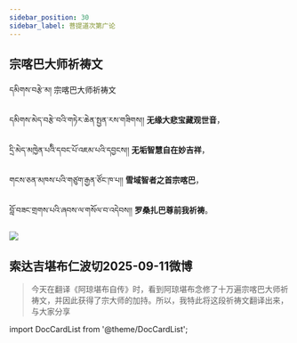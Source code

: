 ```yaml
---
sidebar_position: 30
sidebar_label: 菩提道次第广论
---
```


## 宗喀巴大师祈祷文

དམིགས་བརྩེ་མ།
宗喀巴大师祈祷文

དམིགས་མེད་བརྩེ་བའི་གཏེར་ཆེན་སྤྱན་རས་གཟིགས།།
**无缘大悲宝藏观世音**，

དྲི་མེད་མཁྱེན་པའིི་དབང་པོ་འཇམ་པའི་དབྱངས།།
**无垢智慧自在妙吉祥**，

གངས་ཅན་མཁས་པའི་གཙུག་རྒྱན་ཙོང་ཁ་པ།།
**雪域智者之首宗喀巴**，

བློ་བཟང་གྲགས་པའི་ཞབས་ལ་གསོལ་བ་འདེབས།།
**罗桑扎巴尊前我祈祷**。

![](/img/zongkaba.jpg)

## 索达吉堪布仁波切2025-09-11微博

> 今天在翻译《阿琼堪布自传》时，看到阿琼堪布念修了十万遍宗喀巴大师祈祷文，并因此获得了宗大师的加持。所以，我特此将这段祈祷文翻译出来，与大家分享


import DocCardList from '@theme/DocCardList';

<DocCardList />
